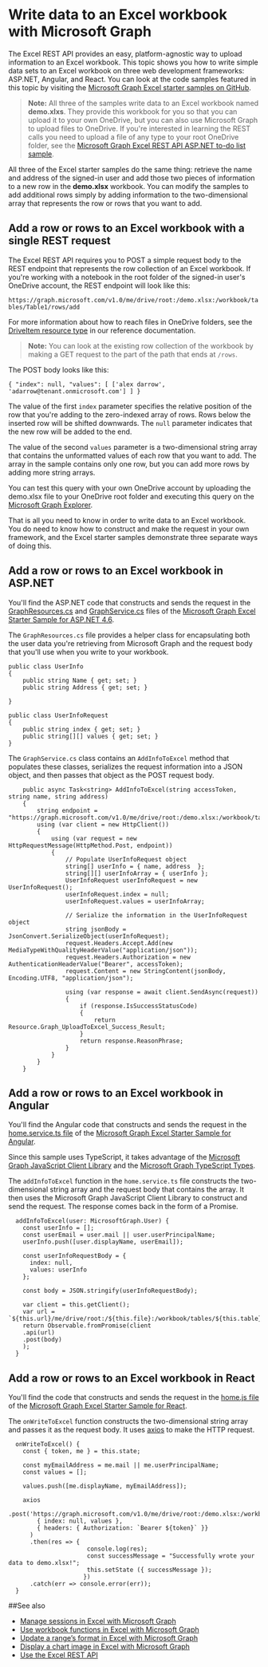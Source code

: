 # Write data to an Excel workbook with Microsoft Graph

The Excel REST API provides an easy, platform-agnostic way to upload information to an Excel workbook. This topic shows you how to write simple data sets to an Excel workbook on three web development frameworks: ASP.NET, Angular, and React. You can look at the code samples featured in this topic by visiting the [Microsoft Graph Excel starter samples on GitHub](https://github.com/microsoftgraph?utf8=%E2%9C%93&q=excelstarter).

> **Note:** All three of the samples write data to an Excel workbook named **demo.xlxs**. They provide this workbook for you so that you can upload it to your own OneDrive, but you can also use Microsoft Graph to upload files to OneDrive. If you're interested in learning the REST calls you need to upload a file of any type to your root OneDrive folder, see the [Microsoft Graph Excel REST API ASP.NET to-do list sample](https://github.com/microsoftgraph/aspnet-todo-rest-sample).

All three of the Excel starter samples do the same thing: retrieve the name and address of the signed-in user and add those two pieces of information to a new row in the **demo.xlsx** workbook. You can modify the samples to add additional rows simply by adding information to the two-dimensional array that represents the row or rows that you want to add.

## Add a row or rows to an Excel workbook with a single REST request

The Excel REST API requires you to POST a simple request body to the REST endpoint that represents the row collection of an Excel workbook. If you're working with a notebook in the root folder of the signed-in user's OneDrive account, the REST endpoint will look like this:

`https://graph.microsoft.com/v1.0/me/drive/root:/demo.xlsx:/workbook/tables/Table1/rows/add`

For more information about how to reach files in OneDrive folders, see the [DriveItem resource type](https://developer.microsoft.com/en-us/graph/docs/api-reference/v1.0/resources/driveitem) in our reference documentation.

> **Note:** You can look at the existing row collection of the workbook by making a GET request to the part of the path that ends at `/rows`.

The POST body looks like this:

`{
  "index": null,
  "values": [
    ['alex darrow', 'adarrow@tenant.onmicrosoft.com']
  ]
}`

The value of the first `index` parameter specifies the relative position of the row that you're adding to the zero-indexed array of rows. Rows below the inserted row will be shifted downwards. The `null` parameter indicates that the new row will be added to the end.

The value of the second `values` parameter is a two-dimensional string array that contains the unformatted values of each row that you want to add. The array in the sample contains only one row, but you can add more rows by adding more string arrays.

You can test this query with your own OneDrive account by uploading the demo.xlsx file to your OneDrive root folder and executing this query on the [Microsoft Graph Explorer](https://developer.microsoft.com/en-us/graph/graph-explorer).

That is all you need to know in order to write data to an Excel workbook. You do need to know how to construct and make the request in your own framework, and the Excel starter samples demonstrate three separate ways of doing this.

## Add a row or rows to an Excel workbook in ASP.NET

You'll find the ASP.NET code that constructs and sends the request in the [GraphResources.cs](https://github.com/microsoftgraph/aspnet-excelstarter-sample/blob/master/Microsoft%20Graph%20Excel%20REST%20ASPNET/Models/GraphResources.cs) and [GraphService.cs](https://github.com/microsoftgraph/aspnet-excelstarter-sample/blob/master/Microsoft%20Graph%20Excel%20REST%20ASPNET/Models/GraphService.cs) files of the [Microsoft Graph Excel Starter Sample for ASP.NET 4.6](https://github.com/microsoftgraph/aspnet-excelstarter-sample).

The `GraphResources.cs` file provides a helper class for encapsulating both the user data you're retrieving from Microsoft Graph and the request body that you'll use when you write to your workbook.

    public class UserInfo
    {
        public string Name { get; set; }
        public string Address { get; set; }

    }

    public class UserInfoRequest
    {
        public string index { get; set; }
        public string[][] values { get; set; }
    }

The `GraphService.cs` class contains an `AddInfoToExcel` method that populates these classes, serializes the request information into a JSON object, and then passes that object as the POST request body.

        public async Task<string> AddInfoToExcel(string accessToken, string name, string address)
        {
            string endpoint = "https://graph.microsoft.com/v1.0/me/drive/root:/demo.xlsx:/workbook/tables/Table1/rows/add";
            using (var client = new HttpClient())
            {
                using (var request = new HttpRequestMessage(HttpMethod.Post, endpoint))
                {
                    // Populate UserInfoRequest object
                    string[] userInfo = { name, address  };
                    string[][] userInfoArray = { userInfo };
                    UserInfoRequest userInfoRequest = new UserInfoRequest();
                    userInfoRequest.index = null;
                    userInfoRequest.values = userInfoArray;

                    // Serialize the information in the UserInfoRequest object
                    string jsonBody = JsonConvert.SerializeObject(userInfoRequest);
                    request.Headers.Accept.Add(new MediaTypeWithQualityHeaderValue("application/json"));
                    request.Headers.Authorization = new AuthenticationHeaderValue("Bearer", accessToken);
                    request.Content = new StringContent(jsonBody, Encoding.UTF8, "application/json");

                    using (var response = await client.SendAsync(request))
                    {
                        if (response.IsSuccessStatusCode)
                        {
                            return Resource.Graph_UploadToExcel_Success_Result;
                        }
                        return response.ReasonPhrase;
                    }
                }
            }
        }

## Add a row or rows to an Excel workbook in Angular

You'll find the Angular code that constructs and sends the request in the [home.service.ts file](https://github.com/microsoftgraph/angular-excelstarter-sample/blob/master/src/app/home/home.service.ts) of the [Microsoft Graph Excel Starter Sample for Angular](https://github.com/microsoftgraph/angular-excelstarter-sample).

Since this sample uses TypeScript, it takes advantage of the [Microsoft Graph JavaScript Client Library](https://github.com/microsoftgraph/msgraph-sdk-javascript) and the [
Microsoft Graph TypeScript Types](https://github.com/microsoftgraph/msgraph-typescript-typings).

The `addInfoToExcel` function in the `home.service.ts` file constructs the two-dimensional string array and the request body that contains the array. It then uses the Microsoft Graph JavaScript Client Library to construct and send the request. The response comes back in the form of a Promise.

      addInfoToExcel(user: MicrosoftGraph.User) {
        const userInfo = [];
        const userEmail = user.mail || user.userPrincipalName;    
        userInfo.push([user.displayName, userEmail]);

        const userInfoRequestBody = {
          index: null,
          values: userInfo
        };   

        const body = JSON.stringify(userInfoRequestBody);

        var client = this.getClient();
        var url = `${this.url}/me/drive/root:/${this.file}:/workbook/tables/${this.table}/rows/add`
        return Observable.fromPromise(client
        .api(url)
        .post(body)
        );
      }

## Add a row or rows to an Excel workbook in React

You'll find the code that constructs and sends the request in the [home.js file](https://github.com/microsoftgraph/react-excelstarter-sample/blob/master/src/home/home.js) of the [Microsoft Graph Excel Starter Sample for React](https://github.com/microsoftgraph/react-excelstarter-sample).

The `onWriteToExcel` function constructs the two-dimensional string array and passes it as the request body. It uses [axios](https://www.npmjs.com/package/axios) to make the HTTP request.

      onWriteToExcel() {
        const { token, me } = this.state;

        const myEmailAddress = me.mail || me.userPrincipalName;
        const values = [];

        values.push([me.displayName, myEmailAddress]);

        axios
          .post('https://graph.microsoft.com/v1.0/me/drive/root:/demo.xlsx:/workbook/tables/Table1/rows/add',
            { index: null, values },
            { headers: { Authorization: `Bearer ${token}` }}
          )
          .then(res => {
                          console.log(res);
                          const successMessage = "Successfully wrote your data to demo.xlsx!";
                          this.setState ({ successMessage });
                         })
          .catch(err => console.error(err));
      }

##See also

* [Manage sessions in Excel with Microsoft Graph](excel-manage-sessions.md)
* [Use workbook functions in Excel with Microsoft Graph](excel-use-functions.md)
* [Update a range’s format in Excel with Microsoft Graph](excel-update-range-format.md)
* [Display a chart image in Excel with Microsoft Graph](excel-display-chart-image.md)
* [Use the Excel REST API](../api-reference/v1.0/resources/excel.md)    
